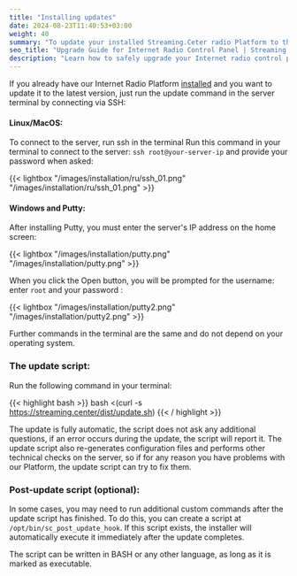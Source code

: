 ```yaml
---
title: "Installing updates"
date: 2024-08-23T11:40:53+03:00
weight: 40
summary: "To update your installed Streaming.Ceter radio Platform to the latest version, simply connect to your server via SSH and run the provided update command, which will automatically apply updates and perform system checks, with optional support for custom post-update scripts."
seo_title: "Upgrade Guide for Internet Radio Control Panel | Streaming.Center"
description: "Learn how to safely upgrade your Internet radio control panel to the latest version, with step-by-step instructions and troubleshooting tips."
---
```


If you already have our Internet Radio Platform [installed](/docs/system/installation) and you want to update it to the latest version, just run the update command in the server terminal by connecting via SSH:

#### Linux/MacOS: 
To connect to the server, run ssh in the terminal 
Run this command in your terminal to connect to the server: `ssh root@your-server-ip` and provide your password when asked:

{{< lightbox "/images/installation/ru/ssh_01.png" "/images/installation/ru/ssh_01.png" >}}

#### Windows and Putty: 

After installing Putty, you must enter the server's IP address on the home screen:

{{< lightbox "/images/installation/putty.png" "/images/installation/putty.png" >}}

When you click the Open button, you will be prompted for the username: enter `root` and your password :

{{< lightbox "/images/installation/putty2.png" "/images/installation/putty2.png" >}}

Further commands in the terminal are the same and do not depend on your operating system.


### The update script:

Run the following command in your terminal:

{{< highlight bash  >}}
bash <(curl -s https://streaming.center/dist/update.sh)
{{< / highlight >}}

The update is fully automatic, the script does not ask any additional questions, if an error occurs during the update, the script will report it.
The update script also re-generates configuration files and performs other technical checks on the server, so if for any reason you have problems with our Platform, the update script can try to fix them.

### Post-update script (optional):
In some cases, you may need to run additional custom commands after the update script has finished. To do this, you can create a script at `/opt/bin/sc_post_update_hook`. If this script exists, the installer will automatically execute it immediately after the update completes.

The script can be written in BASH or any other language, as long as it is marked as executable.